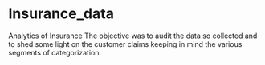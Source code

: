 # Insurance_data
Analytics of Insurance
The objective was to audit the data so collected and to shed some light on the customer claims keeping in mind the various segments of categorization.
